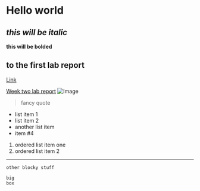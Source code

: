 # Hello world
*this will be italic*
---
**this will be bolded**
## to the first lab report
[Link](https://abigailshilts.github.io/cse15l-lab-reports/lab-report-1-week-2)

[Week two lab report](https://abigailshilts.github.io/cse15l-lab-reports/lab-report-2-week-4)
![Image](https://encrypted-tbn0.gstatic.com/images?q=tbn:ANd9GcSOgWLwy_7nalBq8l8SHrtM777KFWRiGKZG6A&usqp=CAU)
>fancy quote

* list item 1
* list item 2
* another list item
* item #4

1. ordered list item one
2. ordered list item 2
---
`other blocky stuff`
```
big
box
```
